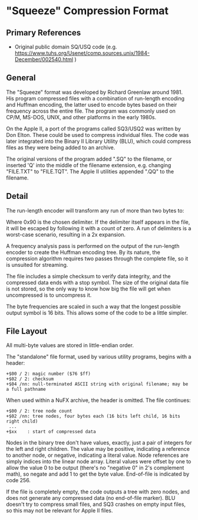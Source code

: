 ﻿# "Squeeze" Compression Format #

## Primary References ##

- Original public domain SQ/USQ code (e.g.
  https://www.tuhs.org/Usenet/comp.sources.unix/1984-December/002540.html )

## General ##

The "Squeeze" format was developed by Richard Greenlaw around 1981.  His program compressed
files with a combination of run-length encoding and Huffman encoding, the latter used to encode
bytes based on their frequency across the entire file.  The program was commonly used on CP/M,
MS-DOS, UNIX, and other platforms in the early 1980s.

On the Apple II, a port of the programs called SQ3/USQ2 was written by Don Elton.  These could
be used to compress individual files.  The code was later integrated into the Binary II
Library Utility (BLU), which could compress files as they were being added to an archive.

The original versions of the program added ".SQ" to the filename, or inserted 'Q' into the middle
of the filename extension, e.g. changing "FILE.TXT" to "FILE.TQT".  The Apple II utilities
appended ".QQ" to the filename.

## Detail ##

The run-length encoder will transform any run of more than two bytes to:

  <value> <delim> <count>

Where 0x90 is the chosen delimiter.  If the delimiter itself appears in the file, it will be
escaped by following it with a count of zero.  A run of delimiters is a worst-case scenario,
resulting in a 2x expansion.

A frequency analysis pass is performed on the output of the run-length encoder to create the
Huffman encoding tree.  By its nature, the compression algorithm requires two passes through
the complete file, so it is unsuited for streaming.

The file includes a simple checksum to verify data integrity, and the compressed data ends with
a stop symbol.  The size of the original data file is not stored, so the only way to know how
big the file will get when uncompressed is to uncompress it.

The byte frequencies are scaled in such a way that the longest possible output symbol is 16 bits.
This allows some of the code to be a little simpler.

## File Layout ##

All multi-byte values are stored in little-endian order.

The "standalone" file format, used by various utility programs, begins with a header:
```
+$00 / 2: magic number ($76 $ff)
+$02 / 2: checksum
+$04 /nn: null-terminated ASCII string with original filename; may be a full pathname
```

When used within a NuFX archive, the header is omitted.  The file continues:
```
+$00 / 2: tree node count
+$02 /nn: tree nodes, four bytes each (16 bits left child, 16 bits right child)
 ...
+$xx    : start of compressed data
```

Nodes in the binary tree don't have values, exactly, just a pair of integers for the left and
right children.  The value may be positive, indicating a reference to another node, or negative,
indicating a literal value.  Node references are simply indices into the linear node array.
Literal values were offset by one to allow the value 0 to be output (there's no "negative 0"
in 2's complement math), so negate and add 1 to get the byte value.  End-of-file is indicated
by code 256.

If the file is completely empty, the code outputs a tree with zero nodes, and does not generate
any compressed data (no end-of-file marker).  BLU doesn't try to compress small files, and SQ3
crashes on empty input files, so this may not be relevant for Apple II files.
